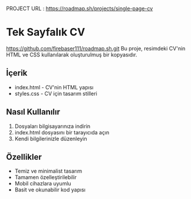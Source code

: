 PROJECT URL : https://roadmap.sh/projects/single-page-cv

# Tek Sayfalık CV
https://github.com/firebaser111/roadmap.sh.git
Bu proje, resimdeki CV'nin HTML ve CSS kullanılarak oluşturulmuş bir kopyasıdır.

## İçerik

- index.html - CV'nin HTML yapısı
- styles.css - CV için tasarım stilleri

## Nasıl Kullanılır

1. Dosyaları bilgisayarınıza indirin
2. index.html dosyasını bir tarayıcıda açın
3. Kendi bilgilerinizle düzenleyin

## Özellikler

- Temiz ve minimalist tasarım
- Tamamen özelleştirilebilir
- Mobil cihazlara uyumlu
- Basit ve okunabilir kod yapısı 
